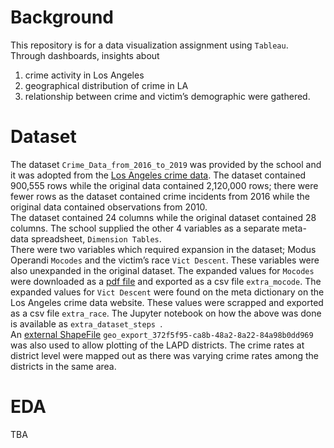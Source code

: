 # Background
This repository is for a data visualization assignment using `Tableau`.  Through dashboards, insights about

1. crime activity in Los Angeles 
2. geographical distribution of crime in LA
3. relationship between crime and victim’s demographic were gathered. 

# Dataset 
The dataset `Crime_Data_from_2016_to_2019` was provided by the school and it was adopted from the [Los Angeles crime data](https://data.lacity.org/A-Safe-City/Crime-Data-from-2010-to-2019/63jg-8b9z).  The dataset contained 900,555 rows while the original data contained 2,120,000 rows; there were fewer rows as the dataset contained crime incidents from 2016 while the original data contained observations from 2010. 
<br>
The dataset contained 24 columns while the original dataset contained 28 columns. The school supplied the other 4 variables as a separate meta- data spreadsheet, `Dimension Tables`. 
<br>
There were two variables which required expansion in the dataset; Modus Operandi `Mocodes` and the victim’s race `Vict Descent`. These variables were also unexpanded in the original dataset.  The expanded values for `Mocodes` were downloaded as a [pdf file]( https://data.lacity.org/api/views/63jg-8b9z/files/e14442b9-a6b8-4531-83f3-f7ba980b1377?download=true&filename=MO_CODES_Numerical_20191119.pdf) and exported as a csv file `extra_mocode`. The expanded values for `Vict Descent` were found on the meta dictionary on the Los Angeles crime data website. These values were scrapped and exported as a csv file `extra_race`. The Jupyter notebook on how the above was done is available as `extra_dataset_steps `. 
<br>
An [external ShapeFile](https://data.lacounty.gov/GIS-Data/Reporting-Districts/kvwy-dqs6) `geo_export_372f5f95-ca8b-48a2-8a22-84a98b0dd969` was also used to allow plotting of the LAPD districts. The crime rates at district level were mapped out as there was varying crime rates among the districts in the same area. 

# EDA 
TBA 

